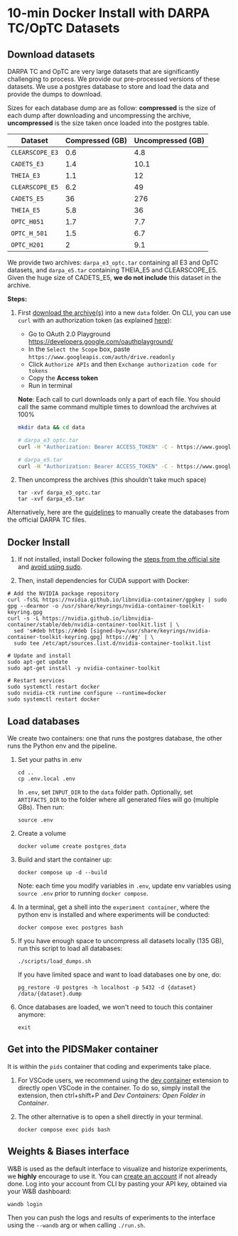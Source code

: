 # 10-min Docker Install with DARPA TC/OpTC Datasets 

## Download datasets

DARPA TC and OpTC are very large datasets that are significantly challenging to process. We provide our pre-processed versions of these datasets. We use a postgres database to store and load the data and provide the dumps to download.

Sizes for each database dump are as follow: **compressed** is the size of each dump after downloading and uncompressing the archive, **uncompressed** is the size taken once loaded into the postgres table.

| Dataset       | Compressed (GB) | Uncompressed (GB) |
|---------------|------------------|-------------------|
| `CLEARSCOPE_E3` | 0.6              | 4.8               |
| `CADETS_E3`     | 1.4              | 10.1              |
| `THEIA_E3`      | 1.1              | 12                |
| `CLEARSCOPE_E5` | 6.2              | 49                |
| `CADETS_E5`     | 36               | 276               |
| `THEIA_E5`      | 5.8              | 36                |
| `OPTC_H051`     | 1.7              | 7.7               |
| `OPTC_H_501`    | 1.5              | 6.7               |
| `OPTC_H201`     | 2                | 9.1               |

We provide two archives: `darpa_e3_optc.tar` containing all E3 and OpTC datasets, and `darpa_e5.tar` containing THEIA_E5 and CLEARSCOPE_E5.
Given the huge size of CADETS_E5, **we do not include** this dataset in the archive.

**Steps:**

1. First [download the archive(s)](https://drive.google.com/drive/folders/1cTSrl_CTxg_rTC_ENddaqAxJXOku8O6y) into a new `data` folder. 
    On CLI, you can use `curl` with an authorization token (as explained [here](https://stackoverflow.com/a/67550427/10183259)):
    
    - Go to OAuth 2.0 Playground https://developers.google.com/oauthplayground/
    - In the `Select the Scope` box, paste `https://www.googleapis.com/auth/drive.readonly`
    - Click `Authorize APIs` and then `Exchange authorization code for tokens`
    - Copy the **Access token**
    - Run in terminal
    
    **Note**: Each call to curl downloads only a part of each file. You should call the same command multiple times to download the archvives at 100%

    ```sh
    mkdir data && cd data
    
    # darpa_e3_optc.tar
    curl -H "Authorization: Bearer ACCESS_TOKEN" -C - https://www.googleapis.com/drive/v3/files/11YVPAuWfeEqC_zV8KD0gNrnEPbHf2Y4M?alt=media -o darpa_e3_optc.tar

    # darpa_e5.tar
    curl -H "Authorization: Bearer ACCESS_TOKEN" -C - https://www.googleapis.com/drive/v3/files/1DfolzEa3PVz_6fGZUNEUm0sBP42LB7_1?alt=media -o darpa_e5.tar
    ```

2. Then uncompress the archives (this shouldn't take much space)
    ```
    tar -xvf darpa_e3_optc.tar
    tar -xvf darpa_e5.tar
    ```

Alternatively, here are the [guidelines](./create-db-from-scratch.md) to manually create the databases from the official DARPA TC files.

## Docker Install

1. If not installed, install Docker following the [steps from the official site](https://docs.docker.com/engine/install/ubuntu/#install-using-the-repository) and [avoid using sudo](https://docs.docker.com/engine/install/linux-postinstall/#manage-docker-as-a-non-root-user).

2. Then, install dependencies for CUDA support with Docker:

```shell
# Add the NVIDIA package repository
curl -fsSL https://nvidia.github.io/libnvidia-container/gpgkey | sudo gpg --dearmor -o /usr/share/keyrings/nvidia-container-toolkit-keyring.gpg
curl -s -L https://nvidia.github.io/libnvidia-container/stable/deb/nvidia-container-toolkit.list | \
  sed 's#deb https://#deb [signed-by=/usr/share/keyrings/nvidia-container-toolkit-keyring.gpg] https://#g' | \
  sudo tee /etc/apt/sources.list.d/nvidia-container-toolkit.list

# Update and install
sudo apt-get update
sudo apt-get install -y nvidia-container-toolkit

# Restart services
sudo systemctl restart docker
sudo nvidia-ctk runtime configure --runtime=docker
sudo systemctl restart docker
```

## Load databases
We create two containers: one that runs the postgres database, the other runs the Python env and the pipeline.

1. Set your paths in .env
    ```
    cd ..
    cp .env.local .env
    ```
    In `.env`, set `INPUT_DIR` to the `data` folder path. Optionally, set `ARTIFACTS_DIR` to the folder where all generated files will go (multiple GBs).
    Then run:
    ```
    source .env
    ```

2. Create a volume
    ```
    docker volume create postgres_data
    ```

3. Build  and start the container up:
    ```
    docker compose up -d --build
    ```
    Note: each time you modify variables in `.env`, update env variables using `source .env` prior to running `docker compose`.
    
4. In a terminal, get a shell into the `experiment container`, where the python env is installed and where experiments will be conducted:
    ```
    docker compose exec postgres bash
    ```
5. If you have enough space to uncompress all datasets locally (135 GB), run this script to load all databases:
    ```
    ./scripts/load_dumps.sh
    ```
    If you have limited space and want to load databases one by one, do:
    ```
    pg_restore -U postgres -h localhost -p 5432 -d {dataset} /data/{dataset}.dump
    ```
6. Once databases are loaded, we won't need to touch this container anymore:
    ```
    exit
    ```

## Get into the PIDSMaker container

It is within the `pids` container that coding and experiments take place.

1. For VSCode users, we recommend using the [dev container](https://code.visualstudio.com/docs/devcontainers/create-dev-container) extension to directly open VSCode in the container. To do so, simply install the extension, then ctrl+shift+P and <i>Dev Containers: Open Folder in Container</i>.

2. The other alternative is to open a shell directly in your terminal.
    ```
    docker compose exec pids bash
    ```

## Weights & Biases interface

W&B is used as the default interface to visualize and historize experiments, we **highly** encourage to use it. You can [create an account](https://wandb.ai/site/) if not already done. Log into your account from CLI by pasting your API key, obtained via your W&B dashboard:

```shell
wandb login
```

Then you can push the logs and results of experiments to the interface using the `--wandb` arg or when calling `./run.sh`.
